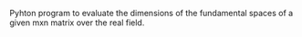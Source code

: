 Pyhton program to evaluate the dimensions of the fundamental spaces of a given mxn matrix over the real field.
